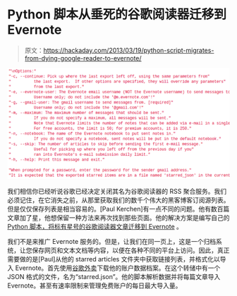 # Python 脚本从垂死的谷歌阅读器迁移到 Evernote

> 原文：<https://hackaday.com/2013/03/19/python-script-migrates-from-dying-google-reader-to-evernote/>

![google-reader-to-evernote](img/83d10b685d8c0270dc1ece8abe300417.png)

我们相信你已经听说谷歌已经决定关闭其名为谷歌阅读器的 RSS 聚合服务。我们必须记住，在它消失之前，从那里获取我们的数千个伟大的黑客博客订阅源列表。但是仅仅保存列表是相当容易的。[Paul Kerchen]有一点不同的问题。他有数百篇文章加了星，他想保留一种方法来再次找到那些页面。他的解决方案是编写自己的 [Python 脚本，将标有星号的谷歌阅读器文章迁移到 Evernote](https://github.com/kerchen/export_gr2evernote) 。

我们不是来推广 Evernote 服务的。但是，让我们在同一页上，这是一个归档系统，让您保存网页和文本文档等内容，以便在各种不同的平台上访问。因此，真正需要做的是[Paul]从他的 starred articles 文件夹中获取链接列表，并格式化以导入 Evernote。首先使用[谷歌外卖](https://www.google.com/takeout/)下载他的账户数据档案。在这个转储中有一个 JSON 格式的文件，名为“starred.json”。他的脚本解析数据并将每篇文章导入 Evernote。甚至有速率限制来管理免费账户的每日最大导入量。